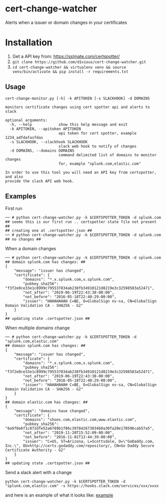 # cert-change-watcher
Alerts when a issuer or domain changes in your certificates

# Installation
1. Get a API key from: https://sslmate.com/certspotter/
2. `git clone https://github.com/d1vious/cert-change-watcher.git`
3. `cd cert-change-watcher && virtualenv venv && source venv/bin/activate && pip install -r requirements.txt`

## Usage

```
cert-change-monitor.py [-h] -k APITOKEN [-s SLACKHOOK] -d DOMAINS

monitors certificate changes using cert spotter api and alerts to slack

optional arguments:
  -h, --help            show this help message and exit
  -k APITOKEN, --apitoken APITOKEN
                        api token for cert spotter, example 1234_adfdafasfdas
  -s SLACKHOOK, --slackhook SLACKHOOK
                        slack web hook to notify of changes
  -d DOMAINS, --domains DOMAINS
                        command delimited list of domains to monitor changes
                        for, example "splunk.com,elastic.com"

In order to use this tool you will need an API key from certspotter, and also
provide the slack API web hook.
```

## Examples

First run
```
── # python cert-change-watcher.py -k $CERTSPOTTER_TOKEN -d splunk.com
## seems this is our first run .. certspotter state file not present ##
## creating one at .certspotter.json ##
── # python cert-change-watcher.py -k $CERTSPOTTER_TOKEN -d splunk.com
## no changes ##
```

When a domain changes
```
── # python cert-change-watcher.py -k $CERTSPOTTER_TOKEN -d splunk.com
## domain splunk.com has changes: ##
{
    "message": "issuer has changed",
    "certificate": {
        "domains": "*.x.splunk.com,x.splunk.com",
        "pubkey_sha256": "f3f2e0ce33e1c8999c795537834ab238fb34910121d8219e3c32598583a52471",
        "not_after": "2019-06-19T22:43:38-00:00",
        "not_before": "2016-05-18T22:40:29-00:00",
        "issuer": "HAHAHAHAH C=BE, O=GlobalSign nv-sa, CN=GlobalSign Domain Validation CA - SHA256 - G2"
    }
}
## updating state .certspotter.json ##
```

When multiple domains change

```
── # python cert-change-watcher.py -k $CERTSPOTTER_TOKEN -d "splunk.com,elastic.com"
## domain splunk.com has changes: ##
{
    "message": "issuer has changed",
    "certificate": {
        "domains": "*.x.splunk.com,x.splunk.com",
        "pubkey_sha256": "f3f2e0ce33e1c8999c795537834ab238fb34910121d8219e3c32598583a52471",
        "not_after": "2019-06-19T22:43:38-00:00",
        "not_before": "2016-05-18T22:40:29-00:00",
        "issuer": "HAHAHAHAH C=BE, O=GlobalSign nv-sa, CN=GlobalSign Domain Validation CA - SHA256 - G2"
    }
}
## domain elastic.com has changes: ##
{
    "message": "domains have changed",
    "certificate": {
        "domains": "shoes.com,elastic.com,www.elastic.com",
        "pubkey_sha256": "6a9f8e6f1c872dfe52a6789b1f86c397842673034b0a30fa20e170596cab57a5",
        "not_after": "2019-11-20T15:52:09-00:00",
        "not_before": "2016-11-01T13:44:39-00:00",
        "issuer": "C=US, ST=Arizona, L=Scottsdale, O=\"GoDaddy.com, Inc.\", OU=http://certs.godaddy.com/repository/, CN=Go Daddy Secure Certificate Authority - G2"
    }
}
## updating state .certspotter.json ##
```

Send a slack alert with a change
```
python cert-change-watcher.py -k $CERTSPOTTER_TOKEN -d "splunk.com,elastic.com" -s https://hooks.slack.com/services/xxx/xxxx
```
and here is an example of what it looks like:
[example](static/slackexample.png)
